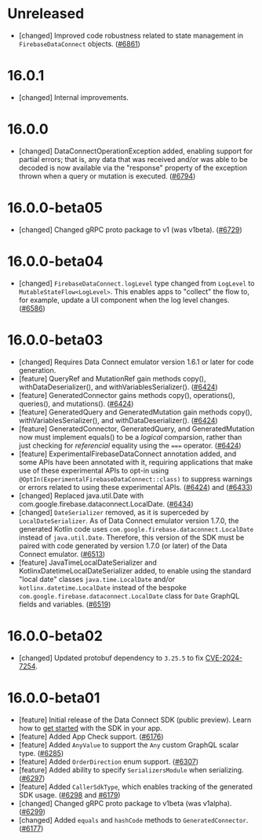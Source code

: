 # Unreleased
* [changed] Improved code robustness related to state management in
  `FirebaseDataConnect` objects.
  ([#6861](https://github.com/firebase/firebase-android-sdk/pull/6861))


# 16.0.1
* [changed] Internal improvements.

# 16.0.0
* [changed] DataConnectOperationException added, enabling support for partial
  errors; that is, any data that was received and/or was able to be decoded is
  now available via the "response" property of the exception thrown when a
  query or mutation is executed.
  ([#6794](https://github.com/firebase/firebase-android-sdk/pull/6794))

# 16.0.0-beta05
* [changed] Changed gRPC proto package to v1 (was v1beta).
  ([#6729](https://github.com/firebase/firebase-android-sdk/pull/6729))

# 16.0.0-beta04
* [changed] `FirebaseDataConnect.logLevel` type changed from `LogLevel` to
  `MutableStateFlow<LogLevel>`. This enables apps to "collect" the flow to,
  for example, update a UI component when the log level changes.
  ([#6586](https://github.com/firebase/firebase-android-sdk/pull/6586))

# 16.0.0-beta03
* [changed] Requires Data Connect emulator version 1.6.1 or later for code generation.
* [feature] QueryRef and MutationRef gain methods copy(), withDataDeserializer(),
  and withVariablesSerializer().
  ([#6424](https://github.com/firebase/firebase-android-sdk/pull/6424))
* [feature] GeneratedConnector gains methods copy(), operations(), queries(),
  and mutations().
  ([#6424](https://github.com/firebase/firebase-android-sdk/pull/6424))
* [feature] GeneratedQuery and GeneratedMutation gain methods copy(),
  withVariablesSerializer(), and withDataDeserializer().
  ([#6424](https://github.com/firebase/firebase-android-sdk/pull/6424))
* [feature] GeneratedConnector, GeneratedQuery, and GeneratedMutation now
  must implement equals() to be a _logical_ comparsion, rather than just
  checking for _referencial_ equality using the `===` operator.
  ([#6424](https://github.com/firebase/firebase-android-sdk/pull/6424))
* [feature] ExperimentalFirebaseDataConnect annotation added, and some
  APIs have been annotated with it, requiring applications that make use of
  these experimental APIs to opt-in using
  `@OptIn(ExperimentalFirebaseDataConnect::class)` to suppress warnings or
  errors related to using these experimental APIs.
  ([#6424](https://github.com/firebase/firebase-android-sdk/pull/6424)) and
  ([#6433](https://github.com/firebase/firebase-android-sdk/pull/6433))
* [changed] Replaced java.util.Date with
  com.google.firebase.dataconnect.LocalDate.
  ([#6434](https://github.com/firebase/firebase-android-sdk/pull/6434))
* [changed] `DateSerializer` removed, as it is superceded by
  `LocalDateSerializer`. As of Data Connect emulator version 1.7.0, the
  generated Kotlin code uses `com.google.firebase.dataconnect.LocalDate`
  instead of `java.util.Date`. Therefore, this version of the SDK must be
  paired with code generated by version 1.7.0 (or later) of the Data Connect
  emulator.
  ([#6513](https://github.com/firebase/firebase-android-sdk/pull/6513))
* [feature] JavaTimeLocalDateSerializer and KotlinxDatetimeLocalDateSerializer
  added, to enable using the standard "local date" classes `java.time.LocalDate`
  and/or `kotlinx.datetime.LocalDate` instead of the bespoke
  `com.google.firebase.dataconnect.LocalDate` class for `Date` GraphQL fields
  and variables.
  ([#6519](https://github.com/firebase/firebase-android-sdk/pull/6519))

# 16.0.0-beta02
* [changed] Updated protobuf dependency to `3.25.5` to fix
  [CVE-2024-7254](https://nvd.nist.gov/vuln/detail/CVE-2024-7254).

# 16.0.0-beta01
* [feature] Initial release of the Data Connect SDK (public preview). Learn how to
  [get started](https://firebase.google.com/docs/data-connect/android-sdk)
  with the SDK in your app.
* [feature] Added App Check support.
  ([#6176](https://github.com/firebase/firebase-android-sdk/pull/6176))
* [feature] Added `AnyValue` to support the `Any` custom GraphQL scalar type.
  ([#6285](https://github.com/firebase/firebase-android-sdk/pull/6285))
* [feature] Added `OrderDirection` enum support.
  ([#6307](https://github.com/firebase/firebase-android-sdk/pull/6307))
* [feature] Added ability to specify `SerializersModule` when serializing.
  ([#6297](https://github.com/firebase/firebase-android-sdk/pull/6297))
* [feature] Added `CallerSdkType`, which enables tracking of the generated SDK usage.
  ([#6298](https://github.com/firebase/firebase-android-sdk/pull/6298) and
  [#6179](https://github.com/firebase/firebase-android-sdk/pull/6179))
* [changed] Changed gRPC proto package to v1beta (was v1alpha).
  ([#6299](https://github.com/firebase/firebase-android-sdk/pull/6299))
* [changed] Added `equals` and `hashCode` methods to `GeneratedConnector`.
  ([#6177](https://github.com/firebase/firebase-android-sdk/pull/6177))

